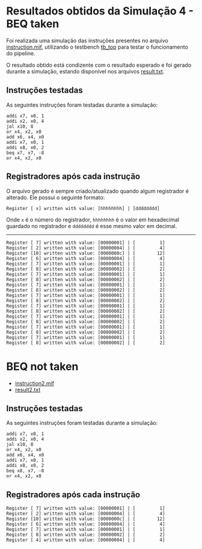 # Resultados obtidos da Simulação 4 - BEQ taken

Foi realizada uma simulação das instruções presentes no arquivo [instruction.mif](instruction.mif), utilizando o testbench [tb_top](/verif/tb_top.sv) para testar o funcionamento do pipeline. 

O resultado obtido está condizente com o resultado esperado e foi gerado durante a simulação, estando disponível nos arquivos [result.txt](result.txt).

## Instruções testadas

As seguintes instruções foram testadas durante a simulação:

```assembly
addi x7, x0, 1
addi x2, x0, 4
jal x10, 8
or x4, x2, x0
add x6, x4, x0
addi x7, x0, 1
addi x8, x0, 2
beq x7, x7, -8
or x4, x2, x0
```

## Registradores após cada instrução

O arquivo gerado é sempre criado/atualizado quando algum registrador é alterado. Ele possui o seguinte formato:

```shell
Register [ x] written with value: [hhhhhhhh] | [dddddddd]
```
Onde `x` é o número do registrador, `hhhhhhhh` é o valor em hexadecimal guardado no registrador e `dddddddd` é esse mesmo valor em decimal.

---


```shell
Register [ 7] written with value: [00000001] | [         1]
Register [ 2] written with value: [00000004] | [         4]
Register [10] written with value: [0000000c] | [        12]
Register [ 6] written with value: [00000004] | [         4]
Register [ 7] written with value: [00000001] | [         1]
Register [ 8] written with value: [00000002] | [         2]
Register [ 7] written with value: [00000001] | [         1]
Register [ 8] written with value: [00000002] | [         2]
Register [ 7] written with value: [00000001] | [         1]
Register [ 8] written with value: [00000002] | [         2]
Register [ 7] written with value: [00000001] | [         1]
Register [ 8] written with value: [00000002] | [         2]
Register [ 7] written with value: [00000001] | [         1]
Register [ 8] written with value: [00000002] | [         2]
Register [ 7] written with value: [00000001] | [         1]
Register [ 8] written with value: [00000002] | [         2]
Register [ 7] written with value: [00000001] | [         1]
Register [ 8] written with value: [00000002] | [         2]
Register [ 7] written with value: [00000001] | [         1]
Register [ 8] written with value: [00000002] | [         2]

```

# BEQ not taken

- [instruction2.mif](instruction2.mif)
- [result2.txt](result2.txt)

## Instruções testadas

As seguintes instruções foram testadas durante a simulação:

```assembly
addi x7, x0, 1
addi x2, x0, 4
jal x10, 8
or x4, x2, x0
add x6, x4, x0
addi x7, x0, 1
addi x8, x0, 2
beq x8, x7, -8
or x4, x2, x0
```

## Registradores após cada instrução

```shell
Register [ 7] written with value: [00000001] | [         1]
Register [ 2] written with value: [00000004] | [         4]
Register [10] written with value: [0000000c] | [        12]
Register [ 6] written with value: [00000004] | [         4]
Register [ 7] written with value: [00000001] | [         1]
Register [ 8] written with value: [00000002] | [         2]
Register [ 4] written with value: [00000004] | [         4]
```
